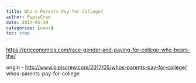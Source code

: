 ```yaml
---
title: Who-s Parents Pay for College?
author: PipisCrew
date: 2017-05-19
categories: [news]
toc: true
---
```


https://priceonomics.com/race-gender-and-paying-for-college-who-bears-the/

origin - http://www.pipiscrew.com/2017/05/whos-parents-pay-for-college/ whos-parents-pay-for-college